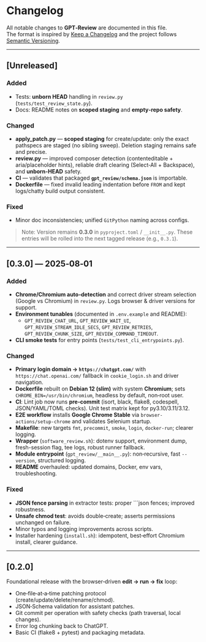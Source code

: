 # Changelog

All notable changes to **GPT‑Review** are documented in this file.  
The format is inspired by [Keep a Changelog](https://keepachangelog.com/) and the project follows [Semantic Versioning](https://semver.org/).

---

## [Unreleased]

### Added
- Tests: **unborn HEAD** handling in `review.py` (`tests/test_review_state.py`).
- Docs: README notes on **scoped staging** and **empty‑repo safety**.

### Changed
- **apply_patch.py** — **scoped staging** for create/update: only the exact pathspecs are staged (no sibling sweep). Deletion staging remains safe and precise.
- **review.py** — improved composer detection (contenteditable + aria/placeholder hints), reliable draft clearing (Select‑All + Backspace), and **unborn‑HEAD** safety.
- **CI** — validates that packaged **`gpt_review/schema.json`** is importable.
- **Dockerfile** — fixed invalid leading indentation before `FROM` and kept logs/chatty build output consistent.

### Fixed
- Minor doc inconsistencies; unified `GitPython` naming across configs.

> Note: Version remains **0.3.0** in `pyproject.toml` / `__init__.py`. These entries will be rolled into the next tagged release (e.g., `0.3.1`).

---

## [0.3.0] — 2025‑08‑01

### Added
- **Chrome/Chromium auto‑detection** and correct driver stream selection (Google vs Chromium) in `review.py`. Logs browser & driver versions for support.
- **Environment tunables** (documented in `.env.example` and README):
  - `GPT_REVIEW_CHAT_URL`, `GPT_REVIEW_WAIT_UI`, `GPT_REVIEW_STREAM_IDLE_SECS`,
    `GPT_REVIEW_RETRIES`, `GPT_REVIEW_CHUNK_SIZE`, `GPT_REVIEW_COMMAND_TIMEOUT`.
- **CLI smoke tests** for entry points (`tests/test_cli_entrypoints.py`).

### Changed
- **Primary login domain → `https://chatgpt.com/`** with `https://chat.openai.com/` fallback in `cookie_login.sh` and driver navigation.
- **Dockerfile** rebuilt on **Debian 12 (slim)** with system **Chromium**; sets `CHROME_BIN=/usr/bin/chromium`, headless by default, non‑root user.
- **CI**: Lint job now runs **pre‑commit** (isort, black, flake8, codespell, JSON/YAML/TOML checks). Unit test matrix kept for py3.10/3.11/3.12.
- **E2E workflow** installs **Google Chrome Stable** via `browser-actions/setup-chrome` and validates Selenium startup.
- **Makefile**: new targets `fmt`, `precommit`, `smoke`, `login`, `docker-run`; clearer logging.
- **Wrapper** (`software_review.sh`): dotenv support, environment dump, fresh-session flag, tee logs, robust runner fallback.
- **Module entrypoint** (`gpt_review/__main__.py`): non‑recursive, fast `--version`, structured logging.
- **README** overhauled: updated domains, Docker, env vars, troubleshooting.

### Fixed
- **JSON fence parsing** in extractor tests: proper ```json fences; improved robustness.
- **Unsafe chmod test**: avoids double‑create; asserts permissions unchanged on failure.
- Minor typos and logging improvements across scripts.
- Installer hardening (`install.sh`): idempotent, best‑effort Chromium install, clearer guidance.

---

## [0.2.0]

Foundational release with the browser‑driven **edit → run → fix** loop:
- One‑file‑at‑a‑time patching protocol (create/update/delete/rename/chmod).
- JSON‑Schema validation for assistant patches.
- Git commit per operation with safety checks (path traversal, local changes).
- Error log chunking back to ChatGPT.
- Basic CI (flake8 + pytest) and packaging metadata.
